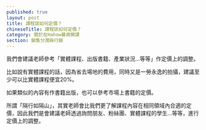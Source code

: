 ```yaml
---
published: true
layout: post
title: 課程該如何定價？
chineseTitle: 課程該如何定價？
category: 關於在Hahow募資開課
section: 銷售分潤與行銷
---
```


 

我們會建議老師參考「實體課程、出版書籍、產業狀況...等等」作定價上的調整。

比如說有實體課程的話，因為省去場地的費用，同時又是一勞永逸的拍攝，建議至少可以比實體課程便宜20%。

如果類似的內容有作書籍出版，也可以參考市場上書籍的定價。

所謂「隔行如隔山」，其實老師會比我們更了解課程內容在相同領域內合適的定價，因此我們是會建議老師透過詢問朋友、粉絲團、實體課程的學生...等等，進行定價上的調整。
